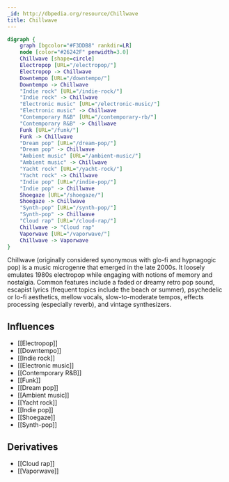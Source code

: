 ```yaml
---
_id: http://dbpedia.org/resource/Chillwave
title: Chillwave
---
```


```dot
digraph {
	graph [bgcolor="#F3DDB8" rankdir=LR]
	node [color="#26242F" penwidth=3.0]
	Chillwave [shape=circle]
	Electropop [URL="/electropop/"]
	Electropop -> Chillwave
	Downtempo [URL="/downtempo/"]
	Downtempo -> Chillwave
	"Indie rock" [URL="/indie-rock/"]
	"Indie rock" -> Chillwave
	"Electronic music" [URL="/electronic-music/"]
	"Electronic music" -> Chillwave
	"Contemporary R&B" [URL="/contemporary-rb/"]
	"Contemporary R&B" -> Chillwave
	Funk [URL="/funk/"]
	Funk -> Chillwave
	"Dream pop" [URL="/dream-pop/"]
	"Dream pop" -> Chillwave
	"Ambient music" [URL="/ambient-music/"]
	"Ambient music" -> Chillwave
	"Yacht rock" [URL="/yacht-rock/"]
	"Yacht rock" -> Chillwave
	"Indie pop" [URL="/indie-pop/"]
	"Indie pop" -> Chillwave
	Shoegaze [URL="/shoegaze/"]
	Shoegaze -> Chillwave
	"Synth-pop" [URL="/synth-pop/"]
	"Synth-pop" -> Chillwave
	"Cloud rap" [URL="/cloud-rap/"]
	Chillwave -> "Cloud rap"
	Vaporwave [URL="/vaporwave/"]
	Chillwave -> Vaporwave
}
```

Chillwave (originally considered synonymous with glo-fi and hypnagogic pop) is a music microgenre that emerged in the late 2000s. It loosely emulates 1980s electropop while engaging with notions of memory and nostalgia. Common features include a faded or dreamy retro pop sound, escapist lyrics (frequent topics include the beach or summer), psychedelic or lo-fi aesthetics, mellow vocals, slow-to-moderate tempos, effects processing (especially reverb), and vintage synthesizers.

## Influences
- [[Electropop]]
- [[Downtempo]]
- [[Indie rock]]
- [[Electronic music]]
- [[Contemporary R&B]]
- [[Funk]]
- [[Dream pop]]
- [[Ambient music]]
- [[Yacht rock]]
- [[Indie pop]]
- [[Shoegaze]]
- [[Synth-pop]]

## Derivatives
- [[Cloud rap]]
- [[Vaporwave]]
